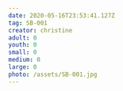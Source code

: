 ```yaml
---
date: 2020-05-16T23:53:41.127Z
tag: SB-001
creator: christine
adult: 0
youth: 0
small: 0
medium: 0
large: 0
photo: /assets/SB-001.jpg
---
```

